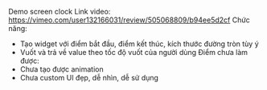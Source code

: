Demo screen clock
Link video:
https://vimeo.com/user132166031/review/505068809/b94ee5d2cf 
Chức năng: 
- Tạo widget với điểm bắt đầu, điểm kết thúc, kích thước đường tròn tùy ý
- Vuốt và trả về value theo tốc độ vuốt của người dùng 
Điểm chưa làm được: 
- Chưa tạo được animation 
- Chưa custom UI đẹp, dễ nhìn, dễ sử dụng
